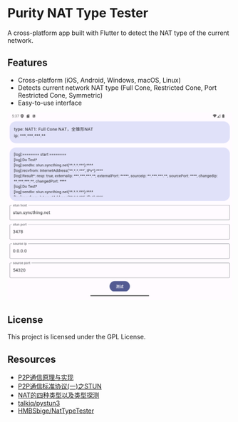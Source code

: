 # Purity NAT Type Tester

A cross-platform app built with Flutter to detect the NAT type of the current network.

## Features

- Cross-platform (iOS, Android, Windows, macOS, Linux)
- Detects current network NAT type (Full Cone, Restricted Cone, Port Restricted Cone, Symmetric)
- Easy-to-use interface

![Screenshot_20241003_133801.png](doc%2FScreenshot_20241003_133801.png)

## License

This project is licensed under the GPL License.

## Resources

- [P2P通信原理与实现](./doc/P2P通信原理与实现.md)
- [P2P通信标准协议(一)之STUN](./doc/P2P通信标准协议(一)之STUN.md)
- [NAT的四种类型以及类型探测](./doc/NAT的四种类型以及类型探测.md)
- [talkiq/pystun3](https://github.com/talkiq/pystun3)
- [HMBSbige/NatTypeTester](https://github.com/HMBSbige/NatTypeTester)
